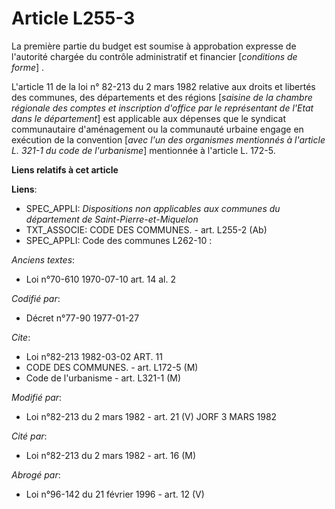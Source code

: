 # Article L255-3

La première partie du budget est soumise à approbation expresse de l'autorité chargée du contrôle administratif et financier
[*conditions de forme*] .

L'article 11 de la loi n° 82-213 du 2 mars 1982 relative aux droits et libertés des communes, des départements et des régions
[*saisine de la chambre régionale des comptes et inscription d'office par le représentant de l'Etat dans le département*] est
applicable aux dépenses que le syndicat communautaire d'aménagement ou la communauté urbaine engage en exécution de la
convention [*avec l'un des organismes mentionnés à l'article L. 321-1 du code de l'urbanisme*] mentionnée à l'article L.
172-5.

**Liens relatifs à cet article**

**Liens**:

  - SPEC_APPLI: *Dispositions non applicables aux communes du département de Saint-Pierre-et-Miquelon*
  - TXT_ASSOCIE: CODE DES COMMUNES. - art. L255-2 (Ab)
  - SPEC_APPLI: Code des communes L262-10 :

_Anciens textes_:

  - Loi n°70-610 1970-07-10 art. 14 al. 2

_Codifié par_:

  - Décret n°77-90 1977-01-27

_Cite_:

  - Loi n°82-213 1982-03-02 ART. 11
  - CODE DES COMMUNES. - art. L172-5 (M)
  - Code de l'urbanisme - art. L321-1 (M)

_Modifié par_:

  - Loi n°82-213 du 2 mars 1982 - art. 21 (V) JORF 3 MARS 1982

_Cité par_:

  - Loi n°82-213 du 2 mars 1982 - art. 16 (M)

_Abrogé par_:

  - Loi n°96-142 du 21 février 1996 - art. 12 (V)
